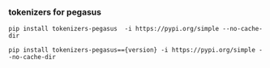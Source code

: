 ### tokenizers for pegasus

```shell
pip install tokenizers-pegasus  -i https://pypi.org/simple --no-cache-dir

pip install tokenizers-pegasus=={version} -i https://pypi.org/simple --no-cache-dir
```